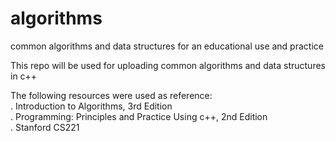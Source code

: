 # algorithms
common algorithms and data structures for an educational use and practice

This repo will be used for uploading common algorithms and data structures in c++

The following resources were used as reference:  
 . Introduction to Algorithms, 3rd Edition  
 . Programming: Principles and Practice Using c++, 2nd Edition  
 . Stanford CS221
